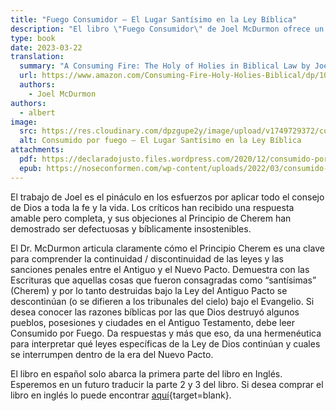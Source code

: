 ```yaml
---
title: "Fuego Consumidor – El Lugar Santísimo en la Ley Bíblica"
description: "El libro \"Fuego Consumidor\" de Joel McDurmon ofrece un tratamiento muy claro y preciso del concepto de cherem en las Escrituras. McDurmon argumenta que las leyes de cherem se refieren especialmente al Lugar Santísimo del Tabernáculo y del Templo. Las violaciones de estas leyes conllevan penas diferentes a las que se producen fuera del ámbito de cherem. Partiendo de esta premisa, McDurmon argumenta tesis significativas sobre las continuidades y discontinuidades entre la ley del Antiguo y el Nuevo Pacto"
type: book
date: 2023-03-22
translation:
  summary: "A Consuming Fire: The Holy of Holies in Biblical Law by Joel McDurmon"
  url: https://www.amazon.com/Consuming-Fire-Holy-Holies-Biblical/dp/1078311242
  authors:
    - Joel McDurmon
authors:
  - albert
image:
  src: https://res.cloudinary.com/dpzgupe2y/image/upload/v1749729372/consumido-or-fuego_ftmfgz.jpg
  alt: Consumido por fuego – El Lugar Santísimo en la Ley Bíblica
attachments:
  pdf: https://declaradojusto.files.wordpress.com/2020/12/consumido-por-fuego.pdf
  epub: https://noseconformen.com/wp-content/uploads/2022/03/consumido-por-fuego-joel-mc-durmon.epub
---
```


El trabajo de Joel es el pináculo en los esfuerzos por aplicar todo el consejo de Dios a toda la fe y la vida. Los críticos han recibido una respuesta amable pero completa, y sus objeciones al Principio de Cherem han demostrado ser defectuosas y bíblicamente insostenibles.

El Dr. McDurmon articula claramente cómo el Principio Cherem es una clave para comprender la continuidad / discontinuidad de las leyes y las sanciones penales entre el Antiguo y el Nuevo Pacto. Demuestra con las Escrituras que aquellas cosas que fueron consagradas como “santísimas” (Cherem) y por lo tanto destruidas bajo la Ley del Antiguo Pacto se descontinúan (o se difieren a los tribunales del cielo) bajo el Evangelio. Si desea conocer las razones bíblicas por las que Dios destruyó algunos pueblos, posesiones y ciudades en el Antiguo Testamento, debe leer Consumido por Fuego. Da respuestas y más que eso, da una hermenéutica para interpretar qué leyes específicas de la Ley de Dios continúan y cuales se interrumpen dentro de la era del Nuevo Pacto.

El libro en español solo abarca la primera parte del libro en Inglés. Esperemos en un futuro traducir la parte 2 y 3 del libro. Si desea comprar el libro en inglés lo puede encontrar [aquí](https://www.amazon.com/Consuming-Fire-Holy-Holies-Biblical/dp/1078311242){target=blank}.

